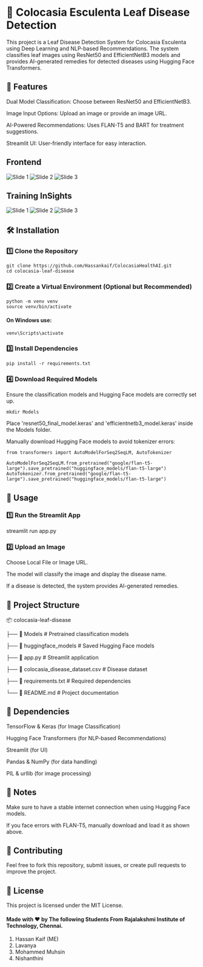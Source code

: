 # 🌿 Colocasia Esculenta Leaf Disease Detection

This project is a Leaf Disease Detection System for Colocasia Esculenta using Deep Learning and NLP-based Recommendations. The system classifies leaf images using ResNet50 and EfficientNetB3 models and provides AI-generated remedies for detected diseases using Hugging Face Transformers.

## 🚀 Features

Dual Model Classification: Choose between ResNet50 and EfficientNetB3.

Image Input Options: Upload an image or provide an image URL.

AI-Powered Recommendations: Uses FLAN-T5 and BART for treatment suggestions.

Streamlit UI: User-friendly interface for easy interaction.

## Frontend
![Slide 1](https://github.com/Hassankaif/ColocasiaHealthAI/blob/main/Visualization/F!.png)
![Slide 2](https://github.com/Hassankaif/ColocasiaHealthAI/blob/main/Visualization/F2.png)
![Slide 3](https://github.com/Hassankaif/ColocasiaHealthAI/blob/main/Visualization/F3.png)

## Training InSights
![Slide 1](https://github.com/Hassankaif/ColocasiaHealthAI/blob/main/Visualization/performance_radar.png)
![Slide 2](https://github.com/Hassankaif/ColocasiaHealthAI/blob/main/Visualization/pest_detection_performance.png)
![Slide 3](https://github.com/Hassankaif/ColocasiaHealthAI/blob/main/Visualization/pest_detection_convergence.png)



## 🛠️ Installation

### 1️⃣ Clone the Repository
```
git clone https://github.com/Hassankaif/ColocasiaHealthAI.git
cd colocasia-leaf-disease
```
### 2️⃣ Create a Virtual Environment (Optional but Recommended)
``` 
python -m venv venv
source venv/bin/activate  
```
#### On Windows use: 
```
venv\Scripts\activate
```

### 3️⃣ Install Dependencies
```
pip install -r requirements.txt
```

### 4️⃣ Download Required Models
Ensure the classification models and Hugging Face models are correctly set up.
```
mkdir Models
```
Place 'resnet50_final_model.keras' and 'efficientnetb3_model.keras' inside the Models folder.

Manually download Hugging Face models to avoid tokenizer errors:
```
from transformers import AutoModelForSeq2SeqLM, AutoTokenizer

AutoModelForSeq2SeqLM.from_pretrained("google/flan-t5-large").save_pretrained("huggingface_models/flan-t5-large")
AutoTokenizer.from_pretrained("google/flan-t5-large").save_pretrained("huggingface_models/flan-t5-large")
```
## 🎯 Usage

### 1️⃣ Run the Streamlit App

streamlit run app.py

### 2️⃣ Upload an Image

Choose Local File or Image URL.

The model will classify the image and display the disease name.

If a disease is detected, the system provides AI-generated remedies.

## 📂 Project Structure

📦 colocasia-leaf-disease

├── 📂 Models               # Pretrained classification models

├── 📂 huggingface_models   # Saved Hugging Face models

├── 📜 app.py               # Streamlit application

├── 📜 colocasia_disease_dataset.csv  # Disease dataset

├── 📜 requirements.txt     # Required dependencies

└── 📜 README.md            # Project documentation


## 🔧 Dependencies

TensorFlow & Keras (for Image Classification)

Hugging Face Transformers (for NLP-based Recommendations)

Streamlit (for UI)

Pandas & NumPy (for data handling)

PIL & urllib (for image processing)

## 📌 Notes

Make sure to have a stable internet connection when using Hugging Face models.

If you face errors with FLAN-T5, manually download and load it as shown above.

## 🤝 Contributing

Feel free to fork this repository, submit issues, or create pull requests to improve the project.

## 📜 License

This project is licensed under the MIT License.

#### Made with ❤️ by The following Students From Rajalakshmi Institute of Technology, Chennai.
1. Hassan Kaif (ME)
2. Lavanya
3. Mohammed Muhsin
4. Nishanthini
